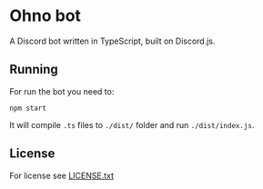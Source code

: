 # Ohno bot

A Discord bot written in TypeScript, built on Discord.js.

## Running

For run the bot you need to:

```shell script
npm start
```

It will compile `.ts` files to `./dist/` folder and run `./dist/index.js`.

## License

For license see [LICENSE.txt](LICENSE.txt)
